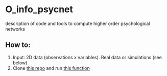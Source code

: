 # O_info_psycnet
description of code and tools to compute higher order psychological networks

How to:
---------------------------
1. Input: 2D data (observations x variables). Real data or simulations (see below)
2. Clone [this repo](https://github.com/danielemarinazzo/HOI) and run [this function](https://github.com/danielemarinazzo/HOI/blob/main/hoi_exhaustive_loop_zerolag_fdr.m)
